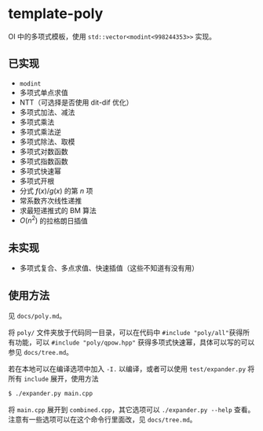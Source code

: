 # template-poly

OI 中的多项式模板，使用 `std::vector<modint<998244353>>` 实现。

## 已实现

- `modint`
- 多项式单点求值
- NTT（可选择是否使用 dit-dif 优化）
- 多项式加法、减法
- 多项式乘法
- 多项式乘法逆
- 多项式除法、取模
- 多项式对数函数
- 多项式指数函数
- 多项式快速幂
- 多项式开根
- 分式 $f(x)/g(x)$ 的第 $n$ 项
- 常系数齐次线性递推
- 求最短递推式的 BM 算法
- $O(n^2)$ 的拉格朗日插值

## 未实现

- 多项式复合、多点求值、快速插值（这些不知道有没有用）

## 使用方法

见 `docs/poly.md`。

将 `poly/` 文件夹放于代码同一目录，可以在代码中 `#include "poly/all"`获得所有功能，可以 `#include "poly/qpow.hpp"` 获得多项式快速幂，具体可以写的可以参见 `docs/tree.md`。

若在本地可以在编译选项中加入 `-I.` 以编译，或者可以使用 `test/expander.py` 将所有 `include` 展开，使用方法

```sh
$ ./expander.py main.cpp
```

将 `main.cpp` 展开到 `combined.cpp`，其它选项可以 `./expander.py --help` 查看。注意有一些选项可以在这个命令行里面改，见 `docs/tree.md`。
